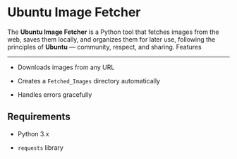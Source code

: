 Ubuntu Image Fetcher
====================

The **Ubuntu Image Fetcher** is a Python tool that fetches images from the web, saves them locally, and organizes them for later use, following the principles of **Ubuntu** — community, respect, and sharing.
Features

--------

* Downloads images from any URL

* Creates a `Fetched_Images` directory automatically

* Handles errors gracefully

Requirements
------------

* Python 3.x

* `requests` library
